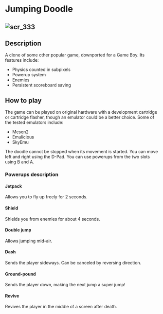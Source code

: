 # Jumping Doodle
![scr_333](https://github.com/MateuszPietrzak/GB-ASM-Game/assets/60319969/a27b08e6-7760-4c6a-b6b4-37fa5f73c088)
---
## Description
A clone of some other popular game, downported for a Game Boy.
Its features include:
- Physics counted in subpixels
- Powerup system
- Enemies
- Persistent scoreboard saving
## How to play
The game can be played on original hardware with a development cartridge or cartridge flasher, though an emulator could be a better choice.
Some of the tested emulators include:
- Mesen2
- Emulicious
- SkyEmu

The doodle cannot be stopped when its movement is started.
You can move left and right using the D-Pad.
You can use powerups from the two slots using B and A.

### Powerups description
#### Jetpack
Allows you to fly up freely for 2 seconds.
#### Shield
Shields you from enemies for about 4 seconds.
#### Double jump
Allows jumping mid-air.
#### Dash
Sends the player sideways. Can be canceled by reversing direction.
#### Ground-pound
Sends the player down, making the next jump a super jump!
#### Revive
Revives the player in the middle of a screen after death.
